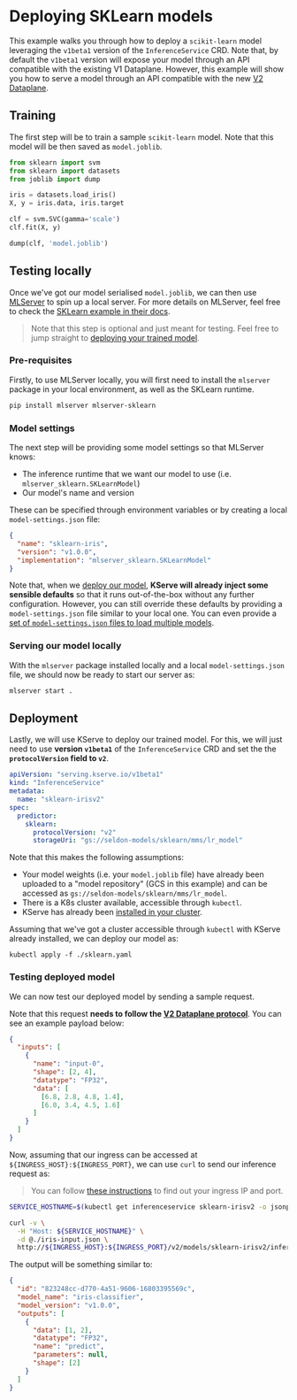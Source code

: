 # Deploying SKLearn models

This example walks you through how to deploy a `scikit-learn` model leveraging
the `v1beta1` version of the `InferenceService` CRD.
Note that, by default the `v1beta1` version will expose your model through an
API compatible with the existing V1 Dataplane.
However, this example will show you how to serve a model through an API
compatible with the new [V2 Dataplane](https://github.com/kubeflow/kfserving/tree/master/docs/predict-api/v2).

## Training

The first step will be to train a sample `scikit-learn` model.
Note that this model will be then saved as `model.joblib`.

```python
from sklearn import svm
from sklearn import datasets
from joblib import dump

iris = datasets.load_iris()
X, y = iris.data, iris.target

clf = svm.SVC(gamma='scale')
clf.fit(X, y)

dump(clf, 'model.joblib')
```

## Testing locally

Once we've got our model serialised `model.joblib`, we can then use
[MLServer](https://github.com/SeldonIO/MLServer) to spin up a local server.
For more details on MLServer, feel free to check the [SKLearn example in their
docs](https://github.com/SeldonIO/MLServer/tree/master/docs/examples/sklearn).

> Note that this step is optional and just meant for testing.
> Feel free to jump straight to [deploying your trained model](#deployment).

### Pre-requisites

Firstly, to use MLServer locally, you will first need to install the `mlserver`
package in your local environment, as well as the SKLearn runtime.

```bash
pip install mlserver mlserver-sklearn
```

### Model settings

The next step will be providing some model settings so that
MLServer knows:

- The inference runtime that we want our model to use (i.e.
  `mlserver_sklearn.SKLearnModel`)
- Our model's name and version

These can be specified through environment variables or by creating a local
`model-settings.json` file:

```json
{
  "name": "sklearn-iris",
  "version": "v1.0.0",
  "implementation": "mlserver_sklearn.SKLearnModel"
}
```

Note that, when we [deploy our model](#deployment), **KServe will already
inject some sensible defaults** so that it runs out-of-the-box without any
further configuration.
However, you can still override these defaults by providing a
`model-settings.json` file similar to your local one.
You can even provide a [set of `model-settings.json` files to load multiple
models](https://github.com/SeldonIO/MLServer/tree/master/docs/examples/mms).

### Serving our model locally

With the `mlserver` package installed locally and a local `model-settings.json`
file, we should now be ready to start our server as:

```bash
mlserver start .
```

## Deployment

Lastly, we will use KServe to deploy our trained model.
For this, we will just need to use **version `v1beta1`** of the
`InferenceService` CRD and set the the **`protocolVersion` field to `v2`**.

```yaml
apiVersion: "serving.kserve.io/v1beta1"
kind: "InferenceService"
metadata:
  name: "sklearn-irisv2"
spec:
  predictor:
    sklearn:
      protocolVersion: "v2"
      storageUri: "gs://seldon-models/sklearn/mms/lr_model"
```

Note that this makes the following assumptions:

- Your model weights (i.e. your `model.joblib` file) have already been uploaded
  to a "model repository" (GCS in this example) and can be accessed as
  `gs://seldon-models/sklearn/mms/lr_model`.
- There is a K8s cluster available, accessible through `kubectl`.
- KServe has already been [installed in your
  cluster](https://github.com/kserve/kserve#installation).

Assuming that we've got a cluster accessible through `kubectl` with KServe
already installed, we can deploy our model as:

```
kubectl apply -f ./sklearn.yaml
```

### Testing deployed model

We can now test our deployed model by sending a sample request.

Note that this request **needs to follow the [V2 Dataplane
protocol](https://github.com/kubeflow/kfserving/tree/master/docs/predict-api/v2)**.
You can see an example payload below:

```json
{
  "inputs": [
    {
      "name": "input-0",
      "shape": [2, 4],
      "datatype": "FP32",
      "data": [
        [6.8, 2.8, 4.8, 1.4],
        [6.0, 3.4, 4.5, 1.6]
      ]
    }
  ]
}
```

Now, assuming that our ingress can be accessed at
`${INGRESS_HOST}:${INGRESS_PORT}`, we can use `curl` to send our inference
request as:

> You can follow [these instructions](../../../../README.md#determine-the-ingress-ip-and-ports) to find
> out your ingress IP and port.

```bash
SERVICE_HOSTNAME=$(kubectl get inferenceservice sklearn-irisv2 -o jsonpath='{.status.url}' | cut -d "/" -f 3)

curl -v \
  -H "Host: ${SERVICE_HOSTNAME}" \
  -d @./iris-input.json \
  http://${INGRESS_HOST}:${INGRESS_PORT}/v2/models/sklearn-irisv2/infer
```

The output will be something similar to:

```json
{
  "id": "823248cc-d770-4a51-9606-16803395569c",
  "model_name": "iris-classifier",
  "model_version": "v1.0.0",
  "outputs": [
    {
      "data": [1, 2],
      "datatype": "FP32",
      "name": "predict",
      "parameters": null,
      "shape": [2]
    }
  ]
}
```
